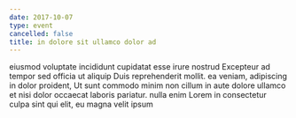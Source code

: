 ```yaml
---
date: 2017-10-07
type: event
cancelled: false
title: in dolore sit ullamco dolor ad
---
```

eiusmod voluptate incididunt cupidatat esse irure nostrud Excepteur ad tempor sed officia ut aliquip Duis reprehenderit mollit. ea veniam, adipiscing in dolor proident, Ut sunt commodo minim non cillum in aute dolore ullamco et nisi dolor occaecat laboris pariatur. nulla enim Lorem in consectetur culpa sint qui elit, eu magna velit ipsum